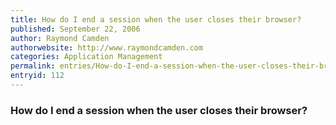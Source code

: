 ```yaml
---
title: How do I end a session when the user closes their browser?
published: September 22, 2006
author: Raymond Camden
authorwebsite: http://www.raymondcamden.com
categories: Application Management
permalink: entries/How-do-I-end-a-session-when-the-user-closes-their-browser.html
entryid: 112
---
```


<h3>How do I end a session when the user closes their browser?</h3>




